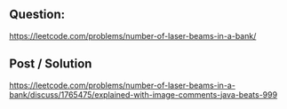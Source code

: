 ## Question:

https://leetcode.com/problems/number-of-laser-beams-in-a-bank/

## Post / Solution

https://leetcode.com/problems/number-of-laser-beams-in-a-bank/discuss/1765475/explained-with-image-comments-java-beats-999
